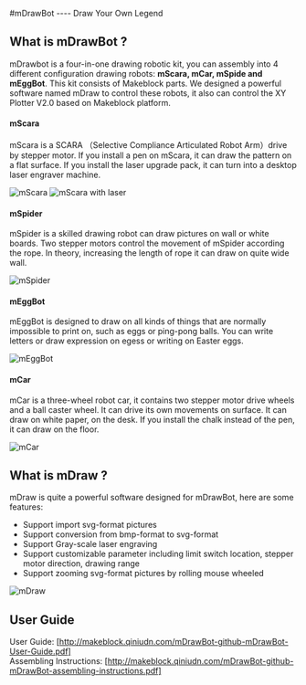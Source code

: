 #mDrawBot ---- Draw Your Own Legend


## What is mDrawBot ?

mDrawbot is a four-in-one drawing robotic kit, you can assembly into 4 different configuration drawing robots: **mScara, mCar, mSpide and mEggBot**. This kit consists of Makeblock parts. We designed a powerful software named mDraw to control these robots, it also can control the XY Plotter V2.0 based on Makeblock platform.


#### **mScara**

mScara is a SCARA （Selective Compliance Articulated Robot Arm）drive by stepper motor. If you install a pen on mScara, it can draw the pattern on a flat surface. If you install the laser upgrade pack, it can turn into a desktop laser engraver machine.

![mScara](http://makeblock.qiniudn.com/mDrawBot-github-mScara.png)
![mScara with laser](http://makeblock.qiniudn.com/mDrawBot-github-mScara-laser.png)

#### **mSpider**

mSpider is a skilled drawing robot can draw pictures on wall or white boards. Two stepper motors control the movement of mSpider according the rope. In theory, increasing the length of rope it can draw on quite wide wall.

![mSpider](http://makeblock.qiniudn.com/mDrawBot-github-mSpider.png)

#### **mEggBot**

mEggBot is designed to draw on all kinds of things that are normally impossible to print on, such as eggs or ping-pong balls. You can write letters or draw expression on egess or writing on Easter eggs.

![mEggBot](http://makeblock.qiniudn.com/mDrawBot-github-mEggBot.png)

#### **mCar**

mCar is a three-wheel robot car, it contains two stepper motor drive wheels and a ball caster wheel. It can drive its own movements on surface. It can draw on white paper, on the desk. If you install the chalk instead of the pen, it can draw on the floor.

![mCar](http://makeblock.qiniudn.com/mDrawBot-github-mCar.png)

## What is mDraw ?

mDraw is quite a powerful software designed for mDrawBot, here are some features:

- Support import svg-format pictures
- Support conversion from bmp-format to svg-format
- Support Gray-scale laser engraving 
- Support customizable parameter including limit switch location, stepper motor direction, drawing range 
- Support zooming svg-format pictures by rolling mouse wheeled 

![mDraw](http://makeblock.qiniudn.com/mDrawBot-github-mDraw.png)


## User Guide

User Guide: [http://makeblock.qiniudn.com/mDrawBot-github-mDrawBot-User-Guide.pdf]  
Assembling Instructions: [http://makeblock.qiniudn.com/mDrawBot-github-mDrawBot-assembling-instructions.pdf]